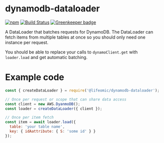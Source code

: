 # dynamodb-dataloader

[![npm](https://img.shields.io/npm/v/@lifeomic/dynamodb-dataloader.svg)](https://www.npmjs.com/package/@lifeomic/dynamodb-dataloader)
[![Build Status](https://travis-ci.org/lifeomic/dynamodb-dataloader.svg?branch=master)](https://travis-ci.org/lifeomic/dynamodb-dataloader)
[![Greenkeeper badge](https://badges.greenkeeper.io/lifeomic/dynamodb-dataloader.svg)](https://greenkeeper.io/)

A DataLoader that batches requests for DynamoDB. The DataLoader can fetch items
from multiple tables at once so you should only need one instance per request.

You should be able to replace your calls to `dynamoClient.get` with
`loader.load` and get automatic batching.

# Example code

```javascript
const { createDataLoader } = require('@lifeomic/dynamodb-dataloader');

// Once per request or scope that can share data access
const client = new AWS.DyanmoDB();
const loader = createDataLoader({ client });

// Once per item fetch
const item = await loader.load({
  table: 'your table name',
  key: { idAattribute: { S: 'some id' } }
});
```
